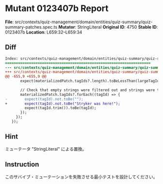# Mutant 0123407b Report

**File**: src/contexts/quiz-management/domain/entities/quiz-summary/quiz-summary-patches.spec.ts
**Mutator**: StringLiteral
**Original ID**: 4750
**Stable ID**: 0123407b
**Location**: L659:32–L659:34

## Diff

```diff
Index: src/contexts/quiz-management/domain/entities/quiz-summary/quiz-summary-patches.spec.ts
===================================================================
--- src/contexts/quiz-management/domain/entities/quiz-summary/quiz-summary-patches.spec.ts	original
+++ src/contexts/quiz-management/domain/entities/quiz-summary/quiz-summary-patches.spec.ts	mutated #4750
@@ -655,9 +655,9 @@
       expect(materializedPatch.tagIds?.length).toBeLessThan(largeTagIds.length);
 
       // Check that empty strings were filtered out and strings were trimmed
       materializedPatch.tagIds?.forEach((tagId) => {
-        expect(tagId).not.toBe("");
+        expect(tagId).not.toBe("Stryker was here!");
         expect(tagId.trim()).toBe(tagId);
       });
     });
   });
```

## Hint

ミューテータ "StringLiteral" による置換。

## Instruction

このサバイブ・ミューテーションを失敗させる最小テストを設計してください。
